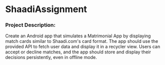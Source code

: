 # ShaadiAssignment

### Project Description:
Create an Android app that simulates a Matrimonial App by displaying match cards similar to
Shaadi.com's card format. The app should use the provided API to fetch user data and
display it in a recycler view. Users can accept or decline matches, and the app should store
and display their decisions persistently, even in offline mode.
